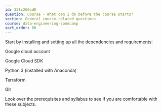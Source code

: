 ```yaml
---
id: 33fc260cd8
question: Course - What can I do before the course starts?
section: General course-related questions
course: data-engineering-zoomcamp
sort_order: 50
---
```


Start by installing and setting up all the dependencies and requirements:

Google cloud account

Google Cloud SDK

Python 3 (installed with Anaconda)

Terraform

Git

Look over the prerequisites and syllabus to see if you are comfortable with these subjects.

